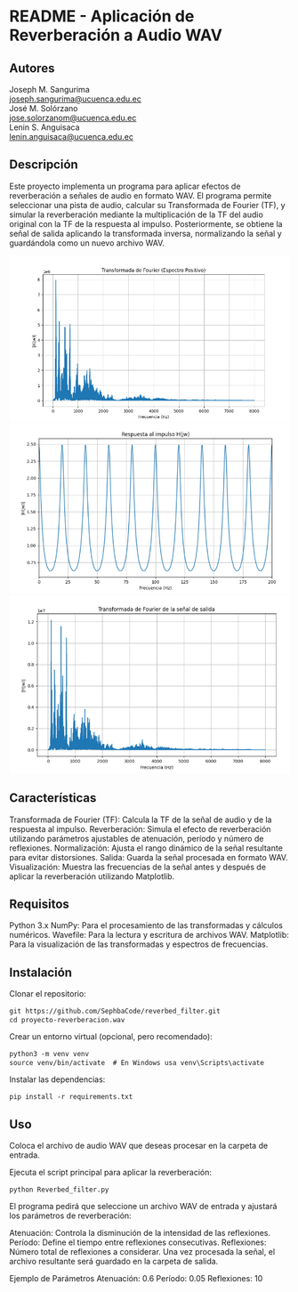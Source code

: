 
 
# README - Aplicación de Reverberación a Audio WAV
## Autores
Joseph M. Sangurima  
joseph.sangurima@ucuenca.edu.ec  
José M. Solórzano  
jose.solorzanom@ucuenca.edu.ec   
Lenin S. Anguisaca  
lenin.anguisaca@ucuenca.edu.ec  

## Descripción
Este proyecto implementa un programa para aplicar efectos de reverberación a señales de audio en formato WAV. El programa permite seleccionar una pista de audio, calcular su Transformada de Fourier (TF), y simular la reverberación mediante la multiplicación de la TF del audio original con la TF de la respuesta al impulso. Posteriormente, se obtiene la señal de salida aplicando la transformada inversa, normalizando la señal y guardándola como un nuevo archivo WAV.

![TF entrtada](tf_entrada.png)
![TF_ir](tf_ir.png)
![TF dalida](tf_salida.png)


## Características
Transformada de Fourier (TF): Calcula la TF de la señal de audio y de la respuesta al impulso.
Reverberación: Simula el efecto de reverberación utilizando parámetros ajustables de atenuación, período y número de reflexiones.
Normalización: Ajusta el rango dinámico de la señal resultante para evitar distorsiones.
Salida: Guarda la señal procesada en formato WAV.
Visualización: Muestra las frecuencias de la señal antes y después de aplicar la reverberación utilizando Matplotlib.
## Requisitos
Python 3.x
NumPy: Para el procesamiento de las transformadas y cálculos numéricos.
Wavefile: Para la lectura y escritura de archivos WAV.
Matplotlib: Para la visualización de las transformadas y espectros de frecuencias.

## Instalación
Clonar el repositorio:
```
git https://github.com/SephbaCode/reverbed_filter.git
cd proyecto-reverberacion.wav
```
Crear un entorno virtual (opcional, pero recomendado):

```
python3 -m venv venv
source venv/bin/activate  # En Windows usa venv\Scripts\activate
```
Instalar las dependencias:

```
pip install -r requirements.txt
```
## Uso
Coloca el archivo de audio WAV que deseas procesar en la carpeta de entrada.   

Ejecuta el script principal para aplicar la reverberación:

```
python Reverbed_filter.py
```
El programa pedirá que seleccione un archivo WAV de entrada y ajustará los parámetros de reverberación:

Atenuación: Controla la disminución de la intensidad de las reflexiones.
Período: Define el tiempo entre reflexiones consecutivas.
Reflexiones: Número total de reflexiones a considerar.
Una vez procesada la señal, el archivo resultante será guardado en la carpeta de salida.

Ejemplo de Parámetros
Atenuación: 0.6
Período: 0.05
Reflexiones: 10


